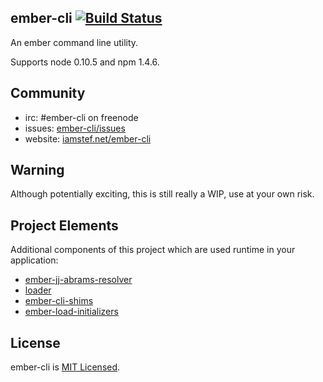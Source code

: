 ## ember-cli [![Build Status](https://travis-ci.org/stefanpenner/ember-cli.png?branch=master)](https://travis-ci.org/stefanpenner/ember-cli)

An ember command line utility.

Supports node 0.10.5 and npm 1.4.6.

## Community

* irc: #ember-cli on freenode
* issues: [ember-cli/issues](https://github.com/stefanpenner/ember-cli/issues)
* website: [iamstef.net/ember-cli](http://iamstef.net/ember-cli)

## Warning

Although potentially exciting, this is still really a WIP, use at your own risk.

## Project Elements
Additional components of this project which are used runtime in your application:
* [ember-jj-abrams-resolver](https://github.com/stefanpenner/ember-jj-abrams-resolver)
* [loader](https://github.com/stefanpenner/loader.js)
* [ember-cli-shims](https://github.com/stefanpenner/ember-cli-shims)
* [ember-load-initializers](https://github.com/stefanpenner/ember-load-initializers)

## License

ember-cli is [MIT Licensed](https://github.com/stefanpenner/ember-cli/blob/master/LICENSE.md).
